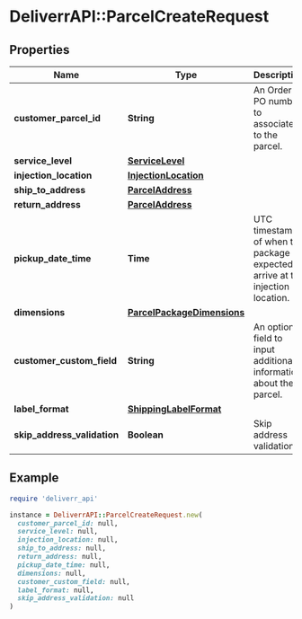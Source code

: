 # DeliverrAPI::ParcelCreateRequest

## Properties

| Name | Type | Description | Notes |
| ---- | ---- | ----------- | ----- |
| **customer_parcel_id** | **String** | An Order or PO number to associate to the parcel. |  |
| **service_level** | [**ServiceLevel**](ServiceLevel.md) |  | [optional] |
| **injection_location** | [**InjectionLocation**](InjectionLocation.md) |  | [optional] |
| **ship_to_address** | [**ParcelAddress**](ParcelAddress.md) |  |  |
| **return_address** | [**ParcelAddress**](ParcelAddress.md) |  | [optional] |
| **pickup_date_time** | **Time** | UTC timestamp of when the package is expected to arrive at the injection location. | [optional] |
| **dimensions** | [**ParcelPackageDimensions**](ParcelPackageDimensions.md) |  |  |
| **customer_custom_field** | **String** | An optional field to input additional information about the parcel. | [optional] |
| **label_format** | [**ShippingLabelFormat**](ShippingLabelFormat.md) |  | [optional] |
| **skip_address_validation** | **Boolean** | Skip address validation. | [optional] |

## Example

```ruby
require 'deliverr_api'

instance = DeliverrAPI::ParcelCreateRequest.new(
  customer_parcel_id: null,
  service_level: null,
  injection_location: null,
  ship_to_address: null,
  return_address: null,
  pickup_date_time: null,
  dimensions: null,
  customer_custom_field: null,
  label_format: null,
  skip_address_validation: null
)
```

